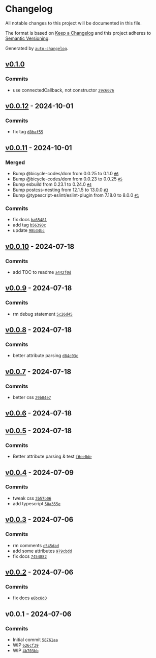 # Changelog

All notable changes to this project will be documented in this file.

The format is based on [Keep a Changelog](https://keepachangelog.com/en/1.0.0/)
and this project adheres to [Semantic Versioning](https://semver.org/spec/v2.0.0.html).

Generated by [`auto-changelog`](https://github.com/CookPete/auto-changelog).

## [v0.1.0](https://github.com/substrate-system/text-input/compare/v0.0.12...v0.1.0)

### Commits

- use connectedCallback, not constructor [`29c6076`](https://github.com/substrate-system/text-input/commit/29c6076290b0847c351baacebe4ac304cc5d7bf0)

## [v0.0.12](https://github.com/substrate-system/text-input/compare/v0.0.11...v0.0.12) - 2024-10-01

### Commits

- fix tag [`d8baf55`](https://github.com/substrate-system/text-input/commit/d8baf557eaa0eb37a1c7a47ddb0d6867a8178eca)

## [v0.0.11](https://github.com/substrate-system/text-input/compare/v0.0.10...v0.0.11) - 2024-10-01

### Merged

- Bump @bicycle-codes/dom from 0.0.25 to 0.1.0 [`#6`](https://github.com/substrate-system/text-input/pull/6)
- Bump @bicycle-codes/dom from 0.0.23 to 0.0.25 [`#5`](https://github.com/substrate-system/text-input/pull/5)
- Bump esbuild from 0.23.1 to 0.24.0 [`#4`](https://github.com/substrate-system/text-input/pull/4)
- Bump postcss-nesting from 12.1.5 to 13.0.0 [`#3`](https://github.com/substrate-system/text-input/pull/3)
- Bump @typescript-eslint/eslint-plugin from 7.18.0 to 8.0.0 [`#1`](https://github.com/substrate-system/text-input/pull/1)

### Commits

- fix docs [`ba65481`](https://github.com/substrate-system/text-input/commit/ba654819508dcee1c32634324042207a3798a175)
- add tag [`b56390c`](https://github.com/substrate-system/text-input/commit/b56390cffc54e49e0d0cd4264ae0ccfed5dd13f9)
- update [`98b34bc`](https://github.com/substrate-system/text-input/commit/98b34bc6d2317472943889a947092a803e31ca2b)

## [v0.0.10](https://github.com/substrate-system/text-input/compare/v0.0.9...v0.0.10) - 2024-07-18

### Commits

- add TOC to readme [`a442f0d`](https://github.com/substrate-system/text-input/commit/a442f0d0d23b941be25e06043fdeaca0d8a2f678)

## [v0.0.9](https://github.com/substrate-system/text-input/compare/v0.0.8...v0.0.9) - 2024-07-18

### Commits

- rm debug statement [`5c26d45`](https://github.com/substrate-system/text-input/commit/5c26d455a20ce6f5cfa9c5b7f219f1f6a8e5d167)

## [v0.0.8](https://github.com/substrate-system/text-input/compare/v0.0.7...v0.0.8) - 2024-07-18

### Commits

- better attribute parsing [`d84c03c`](https://github.com/substrate-system/text-input/commit/d84c03caf404c26cc1bfbf0cbd65b4283577aafd)

## [v0.0.7](https://github.com/substrate-system/text-input/compare/v0.0.6...v0.0.7) - 2024-07-18

### Commits

- better css [`29b84e7`](https://github.com/substrate-system/text-input/commit/29b84e7980069396159a30aff84b74bf253f35fa)

## [v0.0.6](https://github.com/substrate-system/text-input/compare/v0.0.5...v0.0.6) - 2024-07-18

## [v0.0.5](https://github.com/substrate-system/text-input/compare/v0.0.4...v0.0.5) - 2024-07-18

### Commits

- Better attribute parsing & test [`f6ee0de`](https://github.com/substrate-system/text-input/commit/f6ee0dee251b24ac081f7744f4b02fdc64554751)

## [v0.0.4](https://github.com/substrate-system/text-input/compare/v0.0.3...v0.0.4) - 2024-07-09

### Commits

- tweak css [`2b57b06`](https://github.com/substrate-system/text-input/commit/2b57b06441fd4894c95e50c065d3db1d4ac2d82c)
- add typescript [`58a355e`](https://github.com/substrate-system/text-input/commit/58a355e4f172eb91ad021fb10d3342bcf5b71a16)

## [v0.0.3](https://github.com/substrate-system/text-input/compare/v0.0.2...v0.0.3) - 2024-07-06

### Commits

- rm comments [`c545dad`](https://github.com/substrate-system/text-input/commit/c545dad66ae8c368b39cccce382bc2babea71581)
- add some attributes [`979cbdd`](https://github.com/substrate-system/text-input/commit/979cbdd20aca643e3ec8e66252763e40aa2eb61e)
- fix docs [`7454882`](https://github.com/substrate-system/text-input/commit/74548824ab61092058a6b2f37db9e2736d6ec99f)

## [v0.0.2](https://github.com/substrate-system/text-input/compare/v0.0.1...v0.0.2) - 2024-07-06

### Commits

- fix docs [`e6bc8d0`](https://github.com/substrate-system/text-input/commit/e6bc8d09d42a8d09f2aee17db0f410a5577ca28c)

## v0.0.1 - 2024-07-06

### Commits

- Initial commit [`58761aa`](https://github.com/substrate-system/text-input/commit/58761aafdf4a5bce0156dd1d5fe8a0c3a2817c33)
- WIP [`626cf39`](https://github.com/substrate-system/text-input/commit/626cf39513fe5421db4ea998319a64e39211338f)
- WIP [`4b703bb`](https://github.com/substrate-system/text-input/commit/4b703bbff2c9f9068ab7bb0b97bbc03c4560e3b7)
